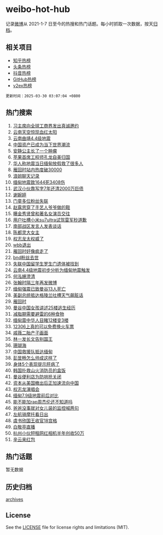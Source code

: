# weibo-hot-hub

记录[微博](https://www.weibo.com)从 2021-1-7 日至今的热搜和热门话题。每小时抓取一次数据，按天[归档](archives)。

## 相关项目

- [知乎热榜](https://github.com/lonnyzhang423/zhihu-hot-hub)
- [头条热榜](https://github.com/lonnyzhang423/toutiao-hot-hub)
- [抖音热榜](https://github.com/lonnyzhang423/douyin-hot-hub)
- [GitHub热榜](https://github.com/lonnyzhang423/github-hot-hub)
- [v2ex热榜](https://github.com/lonnyzhang423/v2ex-hot-hub)


`更新时间：2025-03-30 03:07:04 +0800`

## 热门搜索

1. [习主席向全球工商界发出真诚邀约](https://m.weibo.cn/search?containerid=100103type%3D1%26t%3D10%26q%3D%23%E4%B9%A0%E4%B8%BB%E5%B8%AD%E5%90%91%E5%85%A8%E7%90%83%E5%B7%A5%E5%95%86%E7%95%8C%E5%8F%91%E5%87%BA%E7%9C%9F%E8%AF%9A%E9%82%80%E7%BA%A6%23&stream_entry_id=51&isnewpage=1&extparam=seat%3D1%26stream_entry_id%3D51%26c_type%3D51%26filter_type%3Drealtimehot%26cate%3D10103%26pos%3D0%26q%3D%2523%25E4%25B9%25A0%25E4%25B8%25BB%25E5%25B8%25AD%25E5%2590%2591%25E5%2585%25A8%25E7%2590%2583%25E5%25B7%25A5%25E5%2595%2586%25E7%2595%258C%25E5%258F%2591%25E5%2587%25BA%25E7%259C%259F%25E8%25AF%259A%25E9%2582%2580%25E7%25BA%25A6%2523%26dgr%3D0%26display_time%3D1743275223%26pre_seqid%3D174327522356203131804126)
1. [云南天空惊现血红太阳](https://m.weibo.cn/search?containerid=100103type%3D1%26t%3D10%26q%3D%23%E4%BA%91%E5%8D%97%E5%A4%A9%E7%A9%BA%E6%83%8A%E7%8E%B0%E8%A1%80%E7%BA%A2%E5%A4%AA%E9%98%B3%23&stream_entry_id=31&isnewpage=1&extparam=seat%3D1%26c_type%3D31%26cate%3D5001%26flag%3D0%26pos%3D0%26stream_entry_id%3D31%26lcate%3D5001%26filter_type%3Drealtimehot%26realpos%3D1%26band_rank%3D1%26q%3D%2523%25E4%25BA%2591%25E5%258D%2597%25E5%25A4%25A9%25E7%25A9%25BA%25E6%2583%258A%25E7%258E%25B0%25E8%25A1%2580%25E7%25BA%25A2%25E5%25A4%25AA%25E9%2598%25B3%2523%26dgr%3D0%26display_time%3D1743275223%26pre_seqid%3D174327522356203131804126)
1. [云南曲靖4.4级地震](https://m.weibo.cn/search?containerid=100103type%3D1%26t%3D10%26q%3D%23%E4%BA%91%E5%8D%97%E6%9B%B2%E9%9D%964.4%E7%BA%A7%E5%9C%B0%E9%9C%87%23&stream_entry_id=31&isnewpage=1&extparam=seat%3D1%26c_type%3D31%26cate%3D5001%26flag%3D0%26pos%3D1%26stream_entry_id%3D31%26lcate%3D5001%26filter_type%3Drealtimehot%26realpos%3D2%26band_rank%3D2%26q%3D%2523%25E4%25BA%2591%25E5%258D%2597%25E6%259B%25B2%25E9%259D%25964.4%25E7%25BA%25A7%25E5%259C%25B0%25E9%259C%2587%2523%26dgr%3D0%26display_time%3D1743275223%26pre_seqid%3D174327522356203131804126)
1. [中国资产已成为当下世界潮流](https://m.weibo.cn/search?containerid=100103type%3D1%26t%3D10%26q%3D%23%E4%B8%AD%E5%9B%BD%E8%B5%84%E4%BA%A7%E5%B7%B2%E6%88%90%E4%B8%BA%E5%BD%93%E4%B8%8B%E4%B8%96%E7%95%8C%E6%BD%AE%E6%B5%81%23&stream_entry_id=31&isnewpage=1&extparam=seat%3D1%26c_type%3D31%26cate%3D5001%26flag%3D0%26pos%3D2%26stream_entry_id%3D31%26lcate%3D5001%26filter_type%3Drealtimehot%26realpos%3D3%26band_rank%3D3%26q%3D%2523%25E4%25B8%25AD%25E5%259B%25BD%25E8%25B5%2584%25E4%25BA%25A7%25E5%25B7%25B2%25E6%2588%2590%25E4%25B8%25BA%25E5%25BD%2593%25E4%25B8%258B%25E4%25B8%2596%25E7%2595%258C%25E6%25BD%25AE%25E6%25B5%2581%2523%26dgr%3D0%26display_time%3D1743275223%26pre_seqid%3D174327522356203131804126)
1. [安静公主长了一个肿瘤](https://m.weibo.cn/search?containerid=100103type%3D1%26t%3D10%26q%3D%23%E5%AE%89%E9%9D%99%E5%85%AC%E4%B8%BB%E9%95%BF%E4%BA%86%E4%B8%80%E4%B8%AA%E8%82%BF%E7%98%A4%23&stream_entry_id=31&isnewpage=1&extparam=seat%3D1%26c_type%3D31%26cate%3D5001%26flag%3D2%26pos%3D3%26stream_entry_id%3D31%26lcate%3D5001%26filter_type%3Drealtimehot%26realpos%3D4%26band_rank%3D4%26q%3D%2523%25E5%25AE%2589%25E9%259D%2599%25E5%2585%25AC%25E4%25B8%25BB%25E9%2595%25BF%25E4%25BA%2586%25E4%25B8%2580%25E4%25B8%25AA%25E8%2582%25BF%25E7%2598%25A4%2523%26dgr%3D0%26display_time%3D1743275223%26pre_seqid%3D174327522356203131804126)
1. [苹果首席工程师孔龙自美归国](https://m.weibo.cn/search?containerid=100103type%3D1%26t%3D10%26q%3D%23%E8%8B%B9%E6%9E%9C%E9%A6%96%E5%B8%AD%E5%B7%A5%E7%A8%8B%E5%B8%88%E5%AD%94%E9%BE%99%E8%87%AA%E7%BE%8E%E5%BD%92%E5%9B%BD%23&stream_entry_id=31&isnewpage=1&extparam=seat%3D1%26c_type%3D31%26cate%3D5001%26flag%3D1%26pos%3D4%26stream_entry_id%3D31%26lcate%3D5001%26filter_type%3Drealtimehot%26realpos%3D5%26band_rank%3D5%26q%3D%2523%25E8%258B%25B9%25E6%259E%259C%25E9%25A6%2596%25E5%25B8%25AD%25E5%25B7%25A5%25E7%25A8%258B%25E5%25B8%2588%25E5%25AD%2594%25E9%25BE%2599%25E8%2587%25AA%25E7%25BE%258E%25E5%25BD%2592%25E5%259B%25BD%2523%26dgr%3D0%26display_time%3D1743275223%26pre_seqid%3D174327522356203131804126)
1. [华人称地震当日缅甸放假救了很多人](https://m.weibo.cn/search?containerid=100103type%3D1%26t%3D10%26q%3D%23%E5%8D%8E%E4%BA%BA%E7%A7%B0%E5%9C%B0%E9%9C%87%E5%BD%93%E6%97%A5%E7%BC%85%E7%94%B8%E6%94%BE%E5%81%87%E6%95%91%E4%BA%86%E5%BE%88%E5%A4%9A%E4%BA%BA%23&stream_entry_id=31&isnewpage=1&extparam=seat%3D1%26c_type%3D31%26cate%3D5001%26flag%3D0%26pos%3D5%26stream_entry_id%3D31%26lcate%3D5001%26filter_type%3Drealtimehot%26realpos%3D6%26band_rank%3D6%26q%3D%2523%25E5%258D%258E%25E4%25BA%25BA%25E7%25A7%25B0%25E5%259C%25B0%25E9%259C%2587%25E5%25BD%2593%25E6%2597%25A5%25E7%25BC%2585%25E7%2594%25B8%25E6%2594%25BE%25E5%2581%2587%25E6%2595%2591%25E4%25BA%2586%25E5%25BE%2588%25E5%25A4%259A%25E4%25BA%25BA%2523%26dgr%3D0%26display_time%3D1743275223%26pre_seqid%3D174327522356203131804126)
1. [雁回时站内热度破30000](https://m.weibo.cn/search?containerid=100103type%3D1%26t%3D10%26q%3D%23%E9%9B%81%E5%9B%9E%E6%97%B6%E7%AB%99%E5%86%85%E7%83%AD%E5%BA%A6%E7%A0%B430000%23&stream_entry_id=31&isnewpage=1&extparam=seat%3D1%26c_type%3D31%26cate%3D5001%26flag%3D0%26pos%3D6%26stream_entry_id%3D31%26lcate%3D5001%26filter_type%3Drealtimehot%26realpos%3D7%26band_rank%3D7%26q%3D%2523%25E9%259B%2581%25E5%259B%259E%25E6%2597%25B6%25E7%25AB%2599%25E5%2586%2585%25E7%2583%25AD%25E5%25BA%25A6%25E7%25A0%25B430000%2523%26dgr%3D0%26display_time%3D1743275223%26pre_seqid%3D174327522356203131804126)
1. [浪姐聊天记录](https://m.weibo.cn/search?containerid=100103type%3D1%26t%3D10%26q%3D%E6%B5%AA%E5%A7%90%E8%81%8A%E5%A4%A9%E8%AE%B0%E5%BD%95&stream_entry_id=31&isnewpage=1&extparam=seat%3D1%26c_type%3D31%26cate%3D5001%26flag%3D0%26pos%3D7%26stream_entry_id%3D31%26lcate%3D5001%26filter_type%3Drealtimehot%26realpos%3D8%26band_rank%3D8%26q%3D%25E6%25B5%25AA%25E5%25A7%2590%25E8%2581%258A%25E5%25A4%25A9%25E8%25AE%25B0%25E5%25BD%2595%26dgr%3D0%26display_time%3D1743275223%26pre_seqid%3D174327522356203131804126)
1. [缅甸地震致1644死3408伤](https://m.weibo.cn/search?containerid=100103type%3D1%26t%3D10%26q%3D%23%E7%BC%85%E7%94%B8%E5%9C%B0%E9%9C%87%E8%87%B41644%E6%AD%BB3408%E4%BC%A4%23&stream_entry_id=31&isnewpage=1&extparam=seat%3D1%26c_type%3D31%26cate%3D5001%26flag%3D0%26pos%3D8%26stream_entry_id%3D31%26lcate%3D5001%26filter_type%3Drealtimehot%26realpos%3D9%26band_rank%3D9%26q%3D%2523%25E7%25BC%2585%25E7%2594%25B8%25E5%259C%25B0%25E9%259C%2587%25E8%2587%25B41644%25E6%25AD%25BB3408%25E4%25BC%25A4%2523%26dgr%3D0%26display_time%3D1743275223%26pre_seqid%3D174327522356203131804126)
1. [武汉小伙靠写字7年还清2000万巨债](https://m.weibo.cn/search?containerid=100103type%3D1%26t%3D10%26q%3D%23%E6%AD%A6%E6%B1%89%E5%B0%8F%E4%BC%99%E9%9D%A0%E5%86%99%E5%AD%977%E5%B9%B4%E8%BF%98%E6%B8%852000%E4%B8%87%E5%B7%A8%E5%80%BA%23&stream_entry_id=31&isnewpage=1&extparam=seat%3D1%26c_type%3D31%26cate%3D5001%26flag%3D0%26pos%3D9%26stream_entry_id%3D31%26lcate%3D5001%26filter_type%3Drealtimehot%26realpos%3D10%26band_rank%3D10%26q%3D%2523%25E6%25AD%25A6%25E6%25B1%2589%25E5%25B0%258F%25E4%25BC%2599%25E9%259D%25A0%25E5%2586%2599%25E5%25AD%25977%25E5%25B9%25B4%25E8%25BF%2598%25E6%25B8%25852000%25E4%25B8%2587%25E5%25B7%25A8%25E5%2580%25BA%2523%26dgr%3D0%26display_time%3D1743275223%26pre_seqid%3D174327522356203131804126)
1. [谢婉婷](https://m.weibo.cn/search?containerid=100103type%3D1%26t%3D10%26q%3D%E8%B0%A2%E5%A9%89%E5%A9%B7&stream_entry_id=31&isnewpage=1&extparam=seat%3D1%26c_type%3D31%26cate%3D5001%26flag%3D2%26pos%3D10%26stream_entry_id%3D31%26lcate%3D5001%26filter_type%3Drealtimehot%26realpos%3D11%26band_rank%3D11%26q%3D%25E8%25B0%25A2%25E5%25A9%2589%25E5%25A9%25B7%26dgr%3D0%26display_time%3D1743275223%26pre_seqid%3D174327522356203131804126)
1. [门童多位粉丝失联](https://m.weibo.cn/search?containerid=100103type%3D1%26t%3D10%26q%3D%23%E9%97%A8%E7%AB%A5%E5%A4%9A%E4%BD%8D%E7%B2%89%E4%B8%9D%E5%A4%B1%E8%81%94%23&stream_entry_id=31&isnewpage=1&extparam=seat%3D1%26c_type%3D31%26cate%3D5001%26flag%3D2%26pos%3D11%26stream_entry_id%3D31%26lcate%3D5001%26filter_type%3Drealtimehot%26realpos%3D12%26band_rank%3D12%26q%3D%2523%25E9%2597%25A8%25E7%25AB%25A5%25E5%25A4%259A%25E4%25BD%258D%25E7%25B2%2589%25E4%25B8%259D%25E5%25A4%25B1%25E8%2581%2594%2523%26dgr%3D0%26display_time%3D1743275223%26pre_seqid%3D174327522356203131804126)
1. [赵露思穿了手艺人爷爷做的鞋](https://m.weibo.cn/search?containerid=100103type%3D1%26t%3D10%26q%3D%23%E8%B5%B5%E9%9C%B2%E6%80%9D%E7%A9%BF%E4%BA%86%E6%89%8B%E8%89%BA%E4%BA%BA%E7%88%B7%E7%88%B7%E5%81%9A%E7%9A%84%E9%9E%8B%23&stream_entry_id=31&isnewpage=1&extparam=seat%3D1%26c_type%3D31%26cate%3D5001%26flag%3D0%26pos%3D12%26stream_entry_id%3D31%26lcate%3D5001%26filter_type%3Drealtimehot%26realpos%3D13%26band_rank%3D13%26q%3D%2523%25E8%25B5%25B5%25E9%259C%25B2%25E6%2580%259D%25E7%25A9%25BF%25E4%25BA%2586%25E6%2589%258B%25E8%2589%25BA%25E4%25BA%25BA%25E7%2588%25B7%25E7%2588%25B7%25E5%2581%259A%25E7%259A%2584%25E9%259E%258B%2523%26dgr%3D0%26display_time%3D1743275223%26pre_seqid%3D174327522356203131804126)
1. [曝金秀贤曾和著名女演员交往](https://m.weibo.cn/search?containerid=100103type%3D1%26t%3D10%26q%3D%23%E6%9B%9D%E9%87%91%E7%A7%80%E8%B4%A4%E6%9B%BE%E5%92%8C%E8%91%97%E5%90%8D%E5%A5%B3%E6%BC%94%E5%91%98%E4%BA%A4%E5%BE%80%23&stream_entry_id=31&isnewpage=1&extparam=seat%3D1%26c_type%3D31%26cate%3D5001%26flag%3D0%26pos%3D13%26stream_entry_id%3D31%26lcate%3D5001%26filter_type%3Drealtimehot%26realpos%3D14%26band_rank%3D14%26q%3D%2523%25E6%259B%259D%25E9%2587%2591%25E7%25A7%2580%25E8%25B4%25A4%25E6%259B%25BE%25E5%2592%258C%25E8%2591%2597%25E5%2590%258D%25E5%25A5%25B3%25E6%25BC%2594%25E5%2591%2598%25E4%25BA%25A4%25E5%25BE%2580%2523%26dgr%3D0%26display_time%3D1743275223%26pre_seqid%3D174327522356203131804126)
1. [用户吐槽小米su7ultra试驾雷军秒道歉](https://m.weibo.cn/search?containerid=100103type%3D1%26t%3D10%26q%3D%23%E7%94%A8%E6%88%B7%E5%90%90%E6%A7%BD%E5%B0%8F%E7%B1%B3su7ultra%E8%AF%95%E9%A9%BE%E9%9B%B7%E5%86%9B%E7%A7%92%E9%81%93%E6%AD%89%23&stream_entry_id=31&isnewpage=1&extparam=seat%3D1%26c_type%3D31%26cate%3D5001%26flag%3D0%26pos%3D14%26stream_entry_id%3D31%26lcate%3D5001%26filter_type%3Drealtimehot%26realpos%3D15%26band_rank%3D15%26q%3D%2523%25E7%2594%25A8%25E6%2588%25B7%25E5%2590%2590%25E6%25A7%25BD%25E5%25B0%258F%25E7%25B1%25B3su7ultra%25E8%25AF%2595%25E9%25A9%25BE%25E9%259B%25B7%25E5%2586%259B%25E7%25A7%2592%25E9%2581%2593%25E6%25AD%2589%2523%26dgr%3D0%26display_time%3D1743275223%26pre_seqid%3D174327522356203131804126)
1. [南部战区发言人发表谈话](https://m.weibo.cn/search?containerid=100103type%3D1%26t%3D10%26q%3D%23%E5%8D%97%E9%83%A8%E6%88%98%E5%8C%BA%E5%8F%91%E8%A8%80%E4%BA%BA%E5%8F%91%E8%A1%A8%E8%B0%88%E8%AF%9D%23&stream_entry_id=31&isnewpage=1&extparam=seat%3D1%26c_type%3D31%26cate%3D5001%26flag%3D0%26pos%3D15%26stream_entry_id%3D31%26lcate%3D5001%26filter_type%3Drealtimehot%26realpos%3D16%26band_rank%3D16%26q%3D%2523%25E5%258D%2597%25E9%2583%25A8%25E6%2588%2598%25E5%258C%25BA%25E5%258F%2591%25E8%25A8%2580%25E4%25BA%25BA%25E5%258F%2591%25E8%25A1%25A8%25E8%25B0%2588%25E8%25AF%259D%2523%26dgr%3D0%26display_time%3D1743275223%26pre_seqid%3D174327522356203131804126)
1. [陈都灵大女主](https://m.weibo.cn/search?containerid=100103type%3D1%26t%3D10%26q%3D%E9%99%88%E9%83%BD%E7%81%B5%E5%A4%A7%E5%A5%B3%E4%B8%BB&stream_entry_id=31&isnewpage=1&extparam=seat%3D1%26c_type%3D31%26cate%3D5001%26flag%3D0%26pos%3D16%26stream_entry_id%3D31%26lcate%3D5001%26filter_type%3Drealtimehot%26realpos%3D17%26band_rank%3D17%26q%3D%25E9%2599%2588%25E9%2583%25BD%25E7%2581%25B5%25E5%25A4%25A7%25E5%25A5%25B3%25E4%25B8%25BB%26dgr%3D0%26display_time%3D1743275223%26pre_seqid%3D174327522356203131804126)
1. [权志龙太权威了](https://m.weibo.cn/search?containerid=100103type%3D1%26t%3D10%26q%3D%23%E6%9D%83%E5%BF%97%E9%BE%99%E5%A4%AA%E6%9D%83%E5%A8%81%E4%BA%86%23&stream_entry_id=31&isnewpage=1&extparam=seat%3D1%26c_type%3D31%26cate%3D5001%26flag%3D0%26pos%3D17%26stream_entry_id%3D31%26lcate%3D5001%26filter_type%3Drealtimehot%26realpos%3D18%26band_rank%3D18%26q%3D%2523%25E6%259D%2583%25E5%25BF%2597%25E9%25BE%2599%25E5%25A4%25AA%25E6%259D%2583%25E5%25A8%2581%25E4%25BA%2586%2523%26dgr%3D0%26display_time%3D1743275223%26pre_seqid%3D174327522356203131804126)
1. [wbb退出](https://m.weibo.cn/search?containerid=100103type%3D1%26t%3D10%26q%3Dwbb%E9%80%80%E5%87%BA&stream_entry_id=31&isnewpage=1&extparam=seat%3D1%26c_type%3D31%26cate%3D5001%26flag%3D0%26pos%3D18%26stream_entry_id%3D31%26lcate%3D5001%26filter_type%3Drealtimehot%26realpos%3D19%26band_rank%3D19%26q%3Dwbb%25E9%2580%2580%25E5%2587%25BA%26dgr%3D0%26display_time%3D1743275223%26pre_seqid%3D174327522356203131804126)
1. [雁回时好像疯走了](https://m.weibo.cn/search?containerid=100103type%3D1%26t%3D10%26q%3D%E9%9B%81%E5%9B%9E%E6%97%B6%E5%A5%BD%E5%83%8F%E7%96%AF%E8%B5%B0%E4%BA%86&stream_entry_id=31&isnewpage=1&extparam=seat%3D1%26c_type%3D31%26cate%3D5001%26flag%3D0%26pos%3D19%26stream_entry_id%3D31%26lcate%3D5001%26filter_type%3Drealtimehot%26realpos%3D20%26band_rank%3D20%26q%3D%25E9%259B%2581%25E5%259B%259E%25E6%2597%25B6%25E5%25A5%25BD%25E5%2583%258F%25E7%2596%25AF%25E8%25B5%25B0%25E4%25BA%2586%26dgr%3D0%26display_time%3D1743275223%26pre_seqid%3D174327522356203131804126)
1. [bnd粉丝去世](https://m.weibo.cn/search?containerid=100103type%3D1%26t%3D10%26q%3Dbnd%E7%B2%89%E4%B8%9D%E5%8E%BB%E4%B8%96&stream_entry_id=31&isnewpage=1&extparam=seat%3D1%26c_type%3D31%26cate%3D5001%26flag%3D2%26pos%3D20%26stream_entry_id%3D31%26lcate%3D5001%26filter_type%3Drealtimehot%26realpos%3D21%26band_rank%3D21%26q%3Dbnd%25E7%25B2%2589%25E4%25B8%259D%25E5%258E%25BB%25E4%25B8%2596%26dgr%3D0%26display_time%3D1743275223%26pre_seqid%3D174327522356203131804126)
1. [失联中国留学生罗生门遗体被找到](https://m.weibo.cn/search?containerid=100103type%3D1%26t%3D10%26q%3D%23%E5%A4%B1%E8%81%94%E4%B8%AD%E5%9B%BD%E7%95%99%E5%AD%A6%E7%94%9F%E7%BD%97%E7%94%9F%E9%97%A8%E9%81%97%E4%BD%93%E8%A2%AB%E6%89%BE%E5%88%B0%23&stream_entry_id=31&isnewpage=1&extparam=seat%3D1%26c_type%3D31%26cate%3D5001%26flag%3D2%26pos%3D21%26stream_entry_id%3D31%26lcate%3D5001%26filter_type%3Drealtimehot%26realpos%3D22%26band_rank%3D22%26q%3D%2523%25E5%25A4%25B1%25E8%2581%2594%25E4%25B8%25AD%25E5%259B%25BD%25E7%2595%2599%25E5%25AD%25A6%25E7%2594%259F%25E7%25BD%2597%25E7%2594%259F%25E9%2597%25A8%25E9%2581%2597%25E4%25BD%2593%25E8%25A2%25AB%25E6%2589%25BE%25E5%2588%25B0%2523%26dgr%3D0%26display_time%3D1743275223%26pre_seqid%3D174327522356203131804126)
1. [云南4.4级地震初步分析为缅甸地震触发](https://m.weibo.cn/search?containerid=100103type%3D1%26t%3D10%26q%3D%23%E4%BA%91%E5%8D%974.4%E7%BA%A7%E5%9C%B0%E9%9C%87%E5%88%9D%E6%AD%A5%E5%88%86%E6%9E%90%E4%B8%BA%E7%BC%85%E7%94%B8%E5%9C%B0%E9%9C%87%E8%A7%A6%E5%8F%91%23&stream_entry_id=31&isnewpage=1&extparam=seat%3D1%26c_type%3D31%26cate%3D5001%26flag%3D0%26pos%3D22%26stream_entry_id%3D31%26lcate%3D5001%26filter_type%3Drealtimehot%26realpos%3D23%26band_rank%3D23%26q%3D%2523%25E4%25BA%2591%25E5%258D%25974.4%25E7%25BA%25A7%25E5%259C%25B0%25E9%259C%2587%25E5%2588%259D%25E6%25AD%25A5%25E5%2588%2586%25E6%259E%2590%25E4%25B8%25BA%25E7%25BC%2585%25E7%2594%25B8%25E5%259C%25B0%25E9%259C%2587%25E8%25A7%25A6%25E5%258F%2591%2523%26dgr%3D0%26display_time%3D1743275223%26pre_seqid%3D174327522356203131804126)
1. [何泓姗澄清](https://m.weibo.cn/search?containerid=100103type%3D1%26t%3D10%26q%3D%23%E4%BD%95%E6%B3%93%E5%A7%97%E6%BE%84%E6%B8%85%23&stream_entry_id=31&isnewpage=1&extparam=seat%3D1%26c_type%3D31%26cate%3D5001%26flag%3D0%26pos%3D23%26stream_entry_id%3D31%26lcate%3D5001%26filter_type%3Drealtimehot%26realpos%3D24%26band_rank%3D24%26q%3D%2523%25E4%25BD%2595%25E6%25B3%2593%25E5%25A7%2597%25E6%25BE%2584%25E6%25B8%2585%2523%26dgr%3D0%26display_time%3D1743275223%26pre_seqid%3D174327522356203131804126)
1. [张翰时隔三年再发微博](https://m.weibo.cn/search?containerid=100103type%3D1%26t%3D10%26q%3D%23%E5%BC%A0%E7%BF%B0%E6%97%B6%E9%9A%94%E4%B8%89%E5%B9%B4%E5%86%8D%E5%8F%91%E5%BE%AE%E5%8D%9A%23&stream_entry_id=31&isnewpage=1&extparam=seat%3D1%26c_type%3D31%26cate%3D5001%26flag%3D0%26pos%3D24%26stream_entry_id%3D31%26lcate%3D5001%26filter_type%3Drealtimehot%26realpos%3D25%26band_rank%3D25%26q%3D%2523%25E5%25BC%25A0%25E7%25BF%25B0%25E6%2597%25B6%25E9%259A%2594%25E4%25B8%2589%25E5%25B9%25B4%25E5%2586%258D%25E5%258F%2591%25E5%25BE%25AE%25E5%258D%259A%2523%26dgr%3D0%26display_time%3D1743275223%26pre_seqid%3D174327522356203131804126)
1. [缅甸强震已致曼谷13人死亡](https://m.weibo.cn/search?containerid=100103type%3D1%26t%3D10%26q%3D%23%E7%BC%85%E7%94%B8%E5%BC%BA%E9%9C%87%E5%B7%B2%E8%87%B4%E6%9B%BC%E8%B0%B713%E4%BA%BA%E6%AD%BB%E4%BA%A1%23&stream_entry_id=31&isnewpage=1&extparam=seat%3D1%26c_type%3D31%26cate%3D5001%26flag%3D0%26pos%3D25%26stream_entry_id%3D31%26lcate%3D5001%26filter_type%3Drealtimehot%26realpos%3D26%26band_rank%3D26%26q%3D%2523%25E7%25BC%2585%25E7%2594%25B8%25E5%25BC%25BA%25E9%259C%2587%25E5%25B7%25B2%25E8%2587%25B4%25E6%259B%25BC%25E8%25B0%25B713%25E4%25BA%25BA%25E6%25AD%25BB%25E4%25BA%25A1%2523%26dgr%3D0%26display_time%3D1743275223%26pre_seqid%3D174327522356203131804126)
1. [美副总统抵达格陵兰吐槽天气飙脏话](https://m.weibo.cn/search?containerid=100103type%3D1%26t%3D10%26q%3D%23%E7%BE%8E%E5%89%AF%E6%80%BB%E7%BB%9F%E6%8A%B5%E8%BE%BE%E6%A0%BC%E9%99%B5%E5%85%B0%E5%90%90%E6%A7%BD%E5%A4%A9%E6%B0%94%E9%A3%99%E8%84%8F%E8%AF%9D%23&stream_entry_id=31&isnewpage=1&extparam=seat%3D1%26c_type%3D31%26cate%3D5001%26flag%3D1%26pos%3D26%26stream_entry_id%3D31%26lcate%3D5001%26filter_type%3Drealtimehot%26realpos%3D27%26band_rank%3D27%26q%3D%2523%25E7%25BE%258E%25E5%2589%25AF%25E6%2580%25BB%25E7%25BB%259F%25E6%258A%25B5%25E8%25BE%25BE%25E6%25A0%25BC%25E9%2599%25B5%25E5%2585%25B0%25E5%2590%2590%25E6%25A7%25BD%25E5%25A4%25A9%25E6%25B0%2594%25E9%25A3%2599%25E8%2584%258F%25E8%25AF%259D%2523%26dgr%3D0%26display_time%3D1743275223%26pre_seqid%3D174327522356203131804126)
1. [雁回时](https://m.weibo.cn/search?containerid=100103type%3D1%26t%3D10%26q%3D%E9%9B%81%E5%9B%9E%E6%97%B6&stream_entry_id=31&isnewpage=1&extparam=seat%3D1%26c_type%3D31%26cate%3D5001%26flag%3D0%26pos%3D27%26stream_entry_id%3D31%26lcate%3D5001%26filter_type%3Drealtimehot%26realpos%3D28%26band_rank%3D28%26q%3D%25E9%259B%2581%25E5%259B%259E%25E6%2597%25B6%26dgr%3D0%26display_time%3D1743275223%26pre_seqid%3D174327522356203131804126)
1. [曼谷中国女孩讲述25楼逃生经历](https://m.weibo.cn/search?containerid=100103type%3D1%26t%3D10%26q%3D%23%E6%9B%BC%E8%B0%B7%E4%B8%AD%E5%9B%BD%E5%A5%B3%E5%AD%A9%E8%AE%B2%E8%BF%B025%E6%A5%BC%E9%80%83%E7%94%9F%E7%BB%8F%E5%8E%86%23&stream_entry_id=31&isnewpage=1&extparam=seat%3D1%26c_type%3D31%26cate%3D5001%26flag%3D0%26pos%3D28%26stream_entry_id%3D31%26lcate%3D5001%26filter_type%3Drealtimehot%26realpos%3D29%26band_rank%3D29%26q%3D%2523%25E6%259B%25BC%25E8%25B0%25B7%25E4%25B8%25AD%25E5%259B%25BD%25E5%25A5%25B3%25E5%25AD%25A9%25E8%25AE%25B2%25E8%25BF%25B025%25E6%25A5%25BC%25E9%2580%2583%25E7%2594%259F%25E7%25BB%258F%25E5%258E%2586%2523%26dgr%3D0%26display_time%3D1743275223%26pre_seqid%3D174327522356203131804126)
1. [减脂期需要避雷的6种食物](https://m.weibo.cn/search?containerid=100103type%3D1%26t%3D10%26q%3D%23%E5%87%8F%E8%84%82%E6%9C%9F%E9%9C%80%E8%A6%81%E9%81%BF%E9%9B%B7%E7%9A%846%E7%A7%8D%E9%A3%9F%E7%89%A9%23&stream_entry_id=31&isnewpage=1&extparam=seat%3D1%26c_type%3D31%26cate%3D5001%26flag%3D0%26pos%3D29%26stream_entry_id%3D31%26lcate%3D5001%26filter_type%3Drealtimehot%26realpos%3D30%26band_rank%3D30%26q%3D%2523%25E5%2587%258F%25E8%2584%2582%25E6%259C%259F%25E9%259C%2580%25E8%25A6%2581%25E9%2581%25BF%25E9%259B%25B7%25E7%259A%25846%25E7%25A7%258D%25E9%25A3%259F%25E7%2589%25A9%2523%26dgr%3D0%26display_time%3D1743275223%26pre_seqid%3D174327522356203131804126)
1. [缅甸震中华人目睹12楼变3楼](https://m.weibo.cn/search?containerid=100103type%3D1%26t%3D10%26q%3D%23%E7%BC%85%E7%94%B8%E9%9C%87%E4%B8%AD%E5%8D%8E%E4%BA%BA%E7%9B%AE%E7%9D%B912%E6%A5%BC%E5%8F%983%E6%A5%BC%23&stream_entry_id=31&isnewpage=1&extparam=seat%3D1%26c_type%3D31%26cate%3D5001%26flag%3D0%26pos%3D30%26stream_entry_id%3D31%26lcate%3D5001%26filter_type%3Drealtimehot%26realpos%3D31%26band_rank%3D31%26q%3D%2523%25E7%25BC%2585%25E7%2594%25B8%25E9%259C%2587%25E4%25B8%25AD%25E5%258D%258E%25E4%25BA%25BA%25E7%259B%25AE%25E7%259D%25B912%25E6%25A5%25BC%25E5%258F%25983%25E6%25A5%25BC%2523%26dgr%3D0%26display_time%3D1743275223%26pre_seqid%3D174327522356203131804126)
1. [12306上真的可以免费换火车票](https://m.weibo.cn/search?containerid=100103type%3D1%26t%3D10%26q%3D%2312306%E4%B8%8A%E7%9C%9F%E7%9A%84%E5%8F%AF%E4%BB%A5%E5%85%8D%E8%B4%B9%E6%8D%A2%E7%81%AB%E8%BD%A6%E7%A5%A8%23&stream_entry_id=31&isnewpage=1&extparam=seat%3D1%26c_type%3D31%26cate%3D5001%26flag%3D1%26pos%3D31%26stream_entry_id%3D31%26lcate%3D5001%26filter_type%3Drealtimehot%26realpos%3D32%26band_rank%3D32%26q%3D%252312306%25E4%25B8%258A%25E7%259C%259F%25E7%259A%2584%25E5%258F%25AF%25E4%25BB%25A5%25E5%2585%258D%25E8%25B4%25B9%25E6%258D%25A2%25E7%2581%25AB%25E8%25BD%25A6%25E7%25A5%25A8%2523%26dgr%3D0%26display_time%3D1743275223%26pre_seqid%3D174327522356203131804126)
1. [戚薇二胎产子画面](https://m.weibo.cn/search?containerid=100103type%3D1%26t%3D10%26q%3D%E6%88%9A%E8%96%87%E4%BA%8C%E8%83%8E%E4%BA%A7%E5%AD%90%E7%94%BB%E9%9D%A2&stream_entry_id=31&isnewpage=1&extparam=seat%3D1%26c_type%3D31%26cate%3D5001%26flag%3D0%26pos%3D32%26stream_entry_id%3D31%26lcate%3D5001%26filter_type%3Drealtimehot%26realpos%3D33%26band_rank%3D33%26q%3D%25E6%2588%259A%25E8%2596%2587%25E4%25BA%258C%25E8%2583%258E%25E4%25BA%25A7%25E5%25AD%2590%25E7%2594%25BB%25E9%259D%25A2%26dgr%3D0%26display_time%3D1743275223%26pre_seqid%3D174327522356203131804126)
1. [林一发长文告别国王](https://m.weibo.cn/search?containerid=100103type%3D1%26t%3D10%26q%3D%23%E6%9E%97%E4%B8%80%E5%8F%91%E9%95%BF%E6%96%87%E5%91%8A%E5%88%AB%E5%9B%BD%E7%8E%8B%23&stream_entry_id=31&isnewpage=1&extparam=seat%3D1%26c_type%3D31%26cate%3D5001%26flag%3D0%26pos%3D33%26stream_entry_id%3D31%26lcate%3D5001%26filter_type%3Drealtimehot%26realpos%3D34%26band_rank%3D34%26q%3D%2523%25E6%259E%2597%25E4%25B8%2580%25E5%258F%2591%25E9%2595%25BF%25E6%2596%2587%25E5%2591%258A%25E5%2588%25AB%25E5%259B%25BD%25E7%258E%258B%2523%26dgr%3D0%26display_time%3D1743275223%26pre_seqid%3D174327522356203131804126)
1. [珊瑚海](https://m.weibo.cn/search?containerid=100103type%3D1%26t%3D10%26q%3D%E7%8F%8A%E7%91%9A%E6%B5%B7&stream_entry_id=31&isnewpage=1&extparam=seat%3D1%26c_type%3D31%26cate%3D5001%26flag%3D0%26pos%3D34%26stream_entry_id%3D31%26lcate%3D5001%26filter_type%3Drealtimehot%26realpos%3D35%26band_rank%3D35%26q%3D%25E7%258F%258A%25E7%2591%259A%25E6%25B5%25B7%26dgr%3D0%26display_time%3D1743275223%26pre_seqid%3D174327522356203131804126)
1. [中国救援队抵达缅甸](https://m.weibo.cn/search?containerid=100103type%3D1%26t%3D10%26q%3D%23%E4%B8%AD%E5%9B%BD%E6%95%91%E6%8F%B4%E9%98%9F%E6%8A%B5%E8%BE%BE%E7%BC%85%E7%94%B8%23&stream_entry_id=31&isnewpage=1&extparam=seat%3D1%26c_type%3D31%26cate%3D5001%26flag%3D0%26pos%3D35%26stream_entry_id%3D31%26lcate%3D5001%26filter_type%3Drealtimehot%26realpos%3D36%26band_rank%3D36%26q%3D%2523%25E4%25B8%25AD%25E5%259B%25BD%25E6%2595%2591%25E6%258F%25B4%25E9%2598%259F%25E6%258A%25B5%25E8%25BE%25BE%25E7%25BC%2585%25E7%2594%25B8%2523%26dgr%3D0%26display_time%3D1743275223%26pre_seqid%3D174327522356203131804126)
1. [彭昱畅怎么帅成这样了](https://m.weibo.cn/search?containerid=100103type%3D1%26t%3D10%26q%3D%23%E5%BD%AD%E6%98%B1%E7%95%85%E6%80%8E%E4%B9%88%E5%B8%85%E6%88%90%E8%BF%99%E6%A0%B7%E4%BA%86%23&stream_entry_id=31&isnewpage=1&extparam=seat%3D1%26c_type%3D31%26cate%3D5001%26flag%3D0%26pos%3D36%26stream_entry_id%3D31%26lcate%3D5001%26filter_type%3Drealtimehot%26realpos%3D37%26band_rank%3D37%26q%3D%2523%25E5%25BD%25AD%25E6%2598%25B1%25E7%2595%2585%25E6%2580%258E%25E4%25B9%2588%25E5%25B8%2585%25E6%2588%2590%25E8%25BF%2599%25E6%25A0%25B7%25E4%25BA%2586%2523%26dgr%3D0%26display_time%3D1743275223%26pre_seqid%3D174327522356203131804126)
1. [身体5个表现提示肝病了](https://m.weibo.cn/search?containerid=100103type%3D1%26t%3D10%26q%3D%23%E8%BA%AB%E4%BD%935%E4%B8%AA%E8%A1%A8%E7%8E%B0%E6%8F%90%E7%A4%BA%E8%82%9D%E7%97%85%E4%BA%86%23&stream_entry_id=31&isnewpage=1&extparam=seat%3D1%26c_type%3D31%26cate%3D5001%26flag%3D0%26pos%3D37%26stream_entry_id%3D31%26lcate%3D5001%26filter_type%3Drealtimehot%26realpos%3D38%26band_rank%3D38%26q%3D%2523%25E8%25BA%25AB%25E4%25BD%25935%25E4%25B8%25AA%25E8%25A1%25A8%25E7%258E%25B0%25E6%258F%2590%25E7%25A4%25BA%25E8%2582%259D%25E7%2597%2585%25E4%25BA%2586%2523%26dgr%3D0%26display_time%3D1743275223%26pre_seqid%3D174327522356203131804126)
1. [韩国扑救山火消防员的盒饭](https://m.weibo.cn/search?containerid=100103type%3D1%26t%3D10%26q%3D%E9%9F%A9%E5%9B%BD%E6%89%91%E6%95%91%E5%B1%B1%E7%81%AB%E6%B6%88%E9%98%B2%E5%91%98%E7%9A%84%E7%9B%92%E9%A5%AD&stream_entry_id=31&isnewpage=1&extparam=seat%3D1%26c_type%3D31%26cate%3D5001%26flag%3D0%26pos%3D38%26stream_entry_id%3D31%26lcate%3D5001%26filter_type%3Drealtimehot%26realpos%3D39%26band_rank%3D39%26q%3D%25E9%259F%25A9%25E5%259B%25BD%25E6%2589%2591%25E6%2595%2591%25E5%25B1%25B1%25E7%2581%25AB%25E6%25B6%2588%25E9%2598%25B2%25E5%2591%2598%25E7%259A%2584%25E7%259B%2592%25E9%25A5%25AD%26dgr%3D0%26display_time%3D1743275223%26pre_seqid%3D174327522356203131804126)
1. [曼谷便利店为防哄抢关闭](https://m.weibo.cn/search?containerid=100103type%3D1%26t%3D10%26q%3D%23%E6%9B%BC%E8%B0%B7%E4%BE%BF%E5%88%A9%E5%BA%97%E4%B8%BA%E9%98%B2%E5%93%84%E6%8A%A2%E5%85%B3%E9%97%AD%23&stream_entry_id=31&isnewpage=1&extparam=seat%3D1%26c_type%3D31%26cate%3D5001%26flag%3D0%26pos%3D39%26stream_entry_id%3D31%26lcate%3D5001%26filter_type%3Drealtimehot%26realpos%3D40%26band_rank%3D40%26q%3D%2523%25E6%259B%25BC%25E8%25B0%25B7%25E4%25BE%25BF%25E5%2588%25A9%25E5%25BA%2597%25E4%25B8%25BA%25E9%2598%25B2%25E5%2593%2584%25E6%258A%25A2%25E5%2585%25B3%25E9%2597%25AD%2523%26dgr%3D0%26display_time%3D1743275223%26pre_seqid%3D174327522356203131804126)
1. [资本从美国撤出后正加速流向中国](https://m.weibo.cn/search?containerid=100103type%3D1%26t%3D10%26q%3D%23%E8%B5%84%E6%9C%AC%E4%BB%8E%E7%BE%8E%E5%9B%BD%E6%92%A4%E5%87%BA%E5%90%8E%E6%AD%A3%E5%8A%A0%E9%80%9F%E6%B5%81%E5%90%91%E4%B8%AD%E5%9B%BD%23&stream_entry_id=31&isnewpage=1&extparam=seat%3D1%26c_type%3D31%26cate%3D5001%26flag%3D0%26pos%3D40%26stream_entry_id%3D31%26lcate%3D5001%26filter_type%3Drealtimehot%26realpos%3D41%26band_rank%3D41%26q%3D%2523%25E8%25B5%2584%25E6%259C%25AC%25E4%25BB%258E%25E7%25BE%258E%25E5%259B%25BD%25E6%2592%25A4%25E5%2587%25BA%25E5%2590%258E%25E6%25AD%25A3%25E5%258A%25A0%25E9%2580%259F%25E6%25B5%2581%25E5%2590%2591%25E4%25B8%25AD%25E5%259B%25BD%2523%26dgr%3D0%26display_time%3D1743275223%26pre_seqid%3D174327522356203131804126)
1. [权志龙演唱会](https://m.weibo.cn/search?containerid=100103type%3D1%26t%3D10%26q%3D%E6%9D%83%E5%BF%97%E9%BE%99%E6%BC%94%E5%94%B1%E4%BC%9A&stream_entry_id=31&isnewpage=1&extparam=seat%3D1%26c_type%3D31%26cate%3D5001%26flag%3D0%26pos%3D41%26stream_entry_id%3D31%26lcate%3D5001%26filter_type%3Drealtimehot%26realpos%3D42%26band_rank%3D42%26q%3D%25E6%259D%2583%25E5%25BF%2597%25E9%25BE%2599%25E6%25BC%2594%25E5%2594%25B1%25E4%25BC%259A%26dgr%3D0%26display_time%3D1743275223%26pre_seqid%3D174327522356203131804126)
1. [缅甸7.9级地震前后对比](https://m.weibo.cn/search?containerid=100103type%3D1%26t%3D10%26q%3D%23%E7%BC%85%E7%94%B87.9%E7%BA%A7%E5%9C%B0%E9%9C%87%E5%89%8D%E5%90%8E%E5%AF%B9%E6%AF%94%23&stream_entry_id=31&isnewpage=1&extparam=seat%3D1%26c_type%3D31%26cate%3D5001%26flag%3D0%26pos%3D42%26stream_entry_id%3D31%26lcate%3D5001%26filter_type%3Drealtimehot%26realpos%3D43%26band_rank%3D43%26q%3D%2523%25E7%25BC%2585%25E7%2594%25B87.9%25E7%25BA%25A7%25E5%259C%25B0%25E9%259C%2587%25E5%2589%258D%25E5%2590%258E%25E5%25AF%25B9%25E6%25AF%2594%2523%26dgr%3D0%26display_time%3D1743275223%26pre_seqid%3D174327522356203131804126)
1. [能不能加rap周杰伦还不知道吗](https://m.weibo.cn/search?containerid=100103type%3D1%26t%3D10%26q%3D%E8%83%BD%E4%B8%8D%E8%83%BD%E5%8A%A0rap%E5%91%A8%E6%9D%B0%E4%BC%A6%E8%BF%98%E4%B8%8D%E7%9F%A5%E9%81%93%E5%90%97&stream_entry_id=31&isnewpage=1&extparam=seat%3D1%26c_type%3D31%26cate%3D5001%26flag%3D0%26pos%3D43%26stream_entry_id%3D31%26lcate%3D5001%26filter_type%3Drealtimehot%26realpos%3D44%26band_rank%3D44%26q%3D%25E8%2583%25BD%25E4%25B8%258D%25E8%2583%25BD%25E5%258A%25A0rap%25E5%2591%25A8%25E6%259D%25B0%25E4%25BC%25A6%25E8%25BF%2598%25E4%25B8%258D%25E7%259F%25A5%25E9%2581%2593%25E5%2590%2597%26dgr%3D0%26display_time%3D1743275223%26pre_seqid%3D174327522356203131804126)
1. [爸爸没事就对女儿装的监控喊两句](https://m.weibo.cn/search?containerid=100103type%3D1%26t%3D10%26q%3D%23%E7%88%B8%E7%88%B8%E6%B2%A1%E4%BA%8B%E5%B0%B1%E5%AF%B9%E5%A5%B3%E5%84%BF%E8%A3%85%E7%9A%84%E7%9B%91%E6%8E%A7%E5%96%8A%E4%B8%A4%E5%8F%A5%23&stream_entry_id=31&isnewpage=1&extparam=seat%3D1%26c_type%3D31%26cate%3D5001%26flag%3D0%26pos%3D44%26stream_entry_id%3D31%26lcate%3D5001%26filter_type%3Drealtimehot%26realpos%3D45%26band_rank%3D45%26q%3D%2523%25E7%2588%25B8%25E7%2588%25B8%25E6%25B2%25A1%25E4%25BA%258B%25E5%25B0%25B1%25E5%25AF%25B9%25E5%25A5%25B3%25E5%2584%25BF%25E8%25A3%2585%25E7%259A%2584%25E7%259B%2591%25E6%258E%25A7%25E5%2596%258A%25E4%25B8%25A4%25E5%258F%25A5%2523%26dgr%3D0%26display_time%3D1743275223%26pre_seqid%3D174327522356203131804126)
1. [左航骑摩托看日出](https://m.weibo.cn/search?containerid=100103type%3D1%26t%3D10%26q%3D%E5%B7%A6%E8%88%AA%E9%AA%91%E6%91%A9%E6%89%98%E7%9C%8B%E6%97%A5%E5%87%BA&stream_entry_id=31&isnewpage=1&extparam=seat%3D1%26c_type%3D31%26cate%3D5001%26flag%3D1%26pos%3D45%26stream_entry_id%3D31%26lcate%3D5001%26filter_type%3Drealtimehot%26realpos%3D46%26band_rank%3D46%26q%3D%25E5%25B7%25A6%25E8%2588%25AA%25E9%25AA%2591%25E6%2591%25A9%25E6%2589%2598%25E7%259C%258B%25E6%2597%25A5%25E5%2587%25BA%26dgr%3D0%26display_time%3D1743275223%26pre_seqid%3D174327522356203131804126)
1. [虞书欣国王收官18宫格](https://m.weibo.cn/search?containerid=100103type%3D1%26t%3D10%26q%3D%23%E8%99%9E%E4%B9%A6%E6%AC%A3%E5%9B%BD%E7%8E%8B%E6%94%B6%E5%AE%9818%E5%AE%AB%E6%A0%BC%23&stream_entry_id=31&isnewpage=1&extparam=seat%3D1%26c_type%3D31%26cate%3D5001%26flag%3D1%26pos%3D46%26stream_entry_id%3D31%26lcate%3D5001%26filter_type%3Drealtimehot%26realpos%3D47%26band_rank%3D47%26q%3D%2523%25E8%2599%259E%25E4%25B9%25A6%25E6%25AC%25A3%25E5%259B%25BD%25E7%258E%258B%25E6%2594%25B6%25E5%25AE%259818%25E5%25AE%25AB%25E6%25A0%25BC%2523%26dgr%3D0%26display_time%3D1743275223%26pre_seqid%3D174327522356203131804126)
1. [白敬亭直播](https://m.weibo.cn/search?containerid=100103type%3D1%26t%3D10%26q%3D%23%E7%99%BD%E6%95%AC%E4%BA%AD%E7%9B%B4%E6%92%AD%23&stream_entry_id=31&isnewpage=1&extparam=seat%3D1%26c_type%3D31%26cate%3D5001%26flag%3D0%26pos%3D47%26stream_entry_id%3D31%26lcate%3D5001%26filter_type%3Drealtimehot%26realpos%3D48%26band_rank%3D48%26q%3D%2523%25E7%2599%25BD%25E6%2595%25AC%25E4%25BA%25AD%25E7%259B%25B4%25E6%2592%25AD%2523%26dgr%3D0%26display_time%3D1743275223%26pre_seqid%3D174327522356203131804126)
1. [杭州小伙短租网红相机半年创收50万](https://m.weibo.cn/search?containerid=100103type%3D1%26t%3D10%26q%3D%23%E6%9D%AD%E5%B7%9E%E5%B0%8F%E4%BC%99%E7%9F%AD%E7%A7%9F%E7%BD%91%E7%BA%A2%E7%9B%B8%E6%9C%BA%E5%8D%8A%E5%B9%B4%E5%88%9B%E6%94%B650%E4%B8%87%23&stream_entry_id=31&isnewpage=1&extparam=seat%3D1%26c_type%3D31%26cate%3D5001%26flag%3D0%26pos%3D48%26stream_entry_id%3D31%26lcate%3D5001%26filter_type%3Drealtimehot%26realpos%3D49%26band_rank%3D49%26q%3D%2523%25E6%259D%25AD%25E5%25B7%259E%25E5%25B0%258F%25E4%25BC%2599%25E7%259F%25AD%25E7%25A7%259F%25E7%25BD%2591%25E7%25BA%25A2%25E7%259B%25B8%25E6%259C%25BA%25E5%258D%258A%25E5%25B9%25B4%25E5%2588%259B%25E6%2594%25B650%25E4%25B8%2587%2523%26dgr%3D0%26display_time%3D1743275223%26pre_seqid%3D174327522356203131804126)
1. [辛云来红包](https://m.weibo.cn/search?containerid=100103type%3D1%26t%3D10%26q%3D%23%E8%BE%9B%E4%BA%91%E6%9D%A5%E7%BA%A2%E5%8C%85%23&stream_entry_id=31&isnewpage=1&extparam=seat%3D1%26c_type%3D31%26cate%3D5001%26flag%3D0%26pos%3D49%26stream_entry_id%3D31%26lcate%3D5001%26filter_type%3Drealtimehot%26realpos%3D50%26band_rank%3D50%26q%3D%2523%25E8%25BE%259B%25E4%25BA%2591%25E6%259D%25A5%25E7%25BA%25A2%25E5%258C%2585%2523%26dgr%3D0%26display_time%3D1743275223%26pre_seqid%3D174327522356203131804126)

## 热门话题

暂无数据

## 历史归档

[archives](archives)

## License

See the [LICENSE](LICENSE) file for license rights and limitations (MIT).
